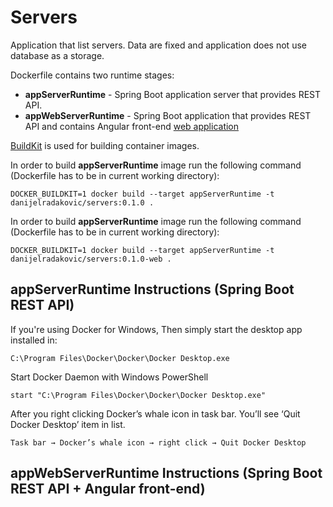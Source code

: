# Servers

Application that list servers. Data are fixed and application does not use database as a storage.

Dockerfile contains two runtime stages: 
- **appServerRuntime**  - Spring Boot application server that provides REST API.
- **appWebServerRuntime** - Spring Boot application that provides REST API and contains Angular front-end [web application](https://github.com/DanijelRadakovic/Servers-Front)

[BuildKit](https://github.com/moby/buildkit) is used for building container images.

In order to build **appServerRuntime** image run the following command (Dockerfile has to be in current working directory):

```shell
DOCKER_BUILDKIT=1 docker build --target appServerRuntime -t danijelradakovic/servers:0.1.0 .
```

In order to build **appServerRuntime** image run the following command (Dockerfile has to be in current working directory):
```shell
DOCKER_BUILDKIT=1 docker build --target appServerRuntime -t danijelradakovic/servers:0.1.0-web .
```

## appServerRuntime Instructions (Spring Boot REST API)
If you're using Docker for Windows, Then simply start the desktop app installed in:
```
C:\Program Files\Docker\Docker\Docker Desktop.exe
```
Start Docker Daemon with Windows PowerShell
```
start "C:\Program Files\Docker\Docker\Docker Desktop.exe"
```
After you right clicking Docker’s whale icon in task bar. You’ll see ‘Quit Docker Desktop’ item in list.
```
Task bar → Docker’s whale icon → right click → Quit Docker Desktop
```
## appWebServerRuntime Instructions (Spring Boot REST API + Angular front-end)
